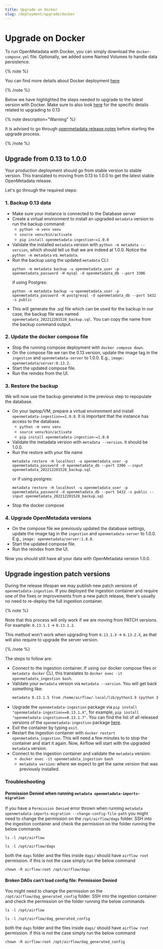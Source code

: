 ```yaml
---
title: Upgrade on Docker
slug: /deployment/upgrade/docker
---
```


# Upgrade on Docker

To run OpenMetadata with Docker, you can simply download the `docker-compose.yml` file. Optionally, we added some
Named Volumes to handle data persistence.

{% note %}

You can find more details about Docker deployment [here](/deployment/docker)

{% /note %}

Below we have highlighted the steps needed to upgrade to the latest version with Docker. Make sure to also look [here](/deployment/upgrade/versions/012-to-013) for the specific details related to upgrading to 0.13

{% note description="Warning" %}

It is advised to go through [openmetadata release notes](/deployment/upgrade#breaking-changes-from-0130-release) before starting the upgrade process.

{% /note %}

## Upgrade from 0.13 to 1.0.0

Your production deployment should go from stable version to stable version. This translated to moving from 0.13 to 1.0.0 to get the latest stable OpenMetadata release.

Let's go through the required steps:

### 1. Backup 0.13 data

- Make sure your instance is connected to the Database server
- Create a virtual environment to install an upgraded `metadata` version to run the backup command:
    - `python -m venv venv`
    - `source venv/bin/activate`
    - `pip install openmetadata-ingestion~=1.0.0`
- Validate the installed `metadata` version with `python -m metadata --version`, which should tell us that we are
   indeed at 1.0.0. Notice the `python -m metadata` vs. `metadata`.
- Run the backup using the updated `metadata` CLI:
    ```
    python -m metadata backup -u openmetadata_user -p openmetadata_password -H mysql -d openmetadata_db --port 3306
    ```
   if using Postgres:
    ```
    python -m metadata backup -u openmetadata_user -p openmetadata_password -H postgresql -d openmetadata_db --port 5432 -s public
    ```
- This will generate the .sql file which can be used for the backup
   In our case, the backup file was named `openmetadata_202212201528_backup.sql`. You can copy the name from the backup
   command output.

### 2. Update the docker compose file

- Stop the running compose deployment with `docker compose down`.
- On the compose file we ran the 0.13 version, update the image tag in the `ingestion` and
   `openmetadata-server` to 1.0.0. E.g., `image: openmetadata/server:0.13.2`.
- Start the updated compose file.
- Run the reindex from the UI.


### 3. Restore the backup

We will now use the backup generated in the previous step to repopulate the database.

- On your laptop/VM, prepare a virtual environment and install `openmetadata-ingestion==1.0.0`. It is important
   that the instance has access to the database.
   - `python -m venv venv`
   - `source venv/bin/activate`
   - `pip install openmetadata-ingestion~=1.0.0`
- Validate the metadata version with `metadata --version`. it should be 1.0.0.
- Run the restore with your file name
    ```
    metadata restore -H localhost -u openmetadata_user -p openmetadata_password -d openmetadata_db --port 3306 --input openmetadata_202212201528_backup.sql
    ```
   or if using postgres:
    ```
    metadata restore -H localhost -u openmetadata_user -p openmetadata_password -d openmetadata_db --port 5432 -s public --input openmetadata_202212201528_backup.sql
    ```
- Stop the docker compose

### 4. Upgrade OpenMetadata versions

- On the compose file we previously updated the database settings, update the image tag in the `ingestion` and 
    `openmetadata-server` to 1.0.0. E.g., `image: openmetadata/server:1.0.0`.
- Start the updated compose file.
- Run the reindex from the UI.

Now you should still have all your data with OpenMetadata version 1.0.0.

## Upgrade ingestion patch versions

During the release lifespan we may publish new patch versions of `openmetadata-ingestion`. If you deployed
the ingestion container and require one of the fixes or improvements from a new patch release, there's usually no need
to re-deploy the full ingestion container.

{% note %}

Note that this process will only work if we are moving from PATCH versions. For example: `0.13.1.1` -> `0.13.1.2`.

This method won't work when upgrading from `0.13.1.X` -> `0.13.2.X`, as that will also require to upgrade the
server version.

{% /note %}

The steps to follow are:

- Connect to the ingestion container. If using our docker compose files or `metadata docker` CLI, this translates
    to `docker exec -it openmetadata_ingestion bash`.
- Validate your `metadata` version via `metadata --version`. You will get back something like:
   ```bash
   metadata 0.13.1.5 from /home/airflow/.local/lib/python3.9 (python 3.9)
   ```
- Upgrade the `openmetadata-ingestion` package via `pip install "openmetadata-ingestion==0.13.1.X"`, for example,
   `pip install "openmetadata-ingestion==0.13.1.7"`. You can find the list of all released versions of
   the `openmetadata-ingestion` package [here](https://pypi.org/project/openmetadata-ingestion/#history).
- Exit the container by typing `exit`.
- Restart the ingestion container with `docker restart openmetadata_ingestion`. This will need a few minutes to
   to stop the container and start it again. Now, Airflow will start with the upgraded `metadata` version.
- Connect to the ingestion container and validate the `metadata` version:
   - `docker exec -it openmetadata_ingestion bash`
   - `metadata version`: where we expect to get the same version that was previously installed.


### Troubleshooting

#### Permission Denied when running `metadata openmetadata-imports-migration`
If you have a `Permission Denied` error thrown when running `metadata openmetadata-imports-migration --change-config-file-path` you might need to change the permission on the `/opt/airflow/dags` folder. SSH into the ingestion container and check the permission on the folder running the below commands
```
ls -l /opt/airflow
```
```
ls -l /opt/airflow/dags
```
both the `dags` folder and the files inside `dags/` should have `airflow root` permission. if this is not the case simply run the below command
```
chown -R airflow:root /opt/airflow/dags
```

#### Broken DAGs can't load config file: Permission Denied
You might need to change the permission on the `/opt/airflow/dag_generated_config` folder. SSH into the ingestion container and check the permission on the folder running the below commands
```
ls -l /opt/airflow
```
```
ls -l /opt/airflow/dag_generated_config
```
both the `dags` folder and the files inside `dags/` should have `airflow root` permission. if this is not the case simply run the below command
```
chown -R airflow:root /opt/airflow/dag_generated_config
